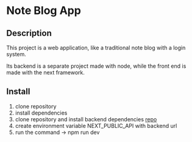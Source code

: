 # Note Blog App

## Description

This project is a web application, like a traditional note blog with a login system.

Its backend is a separate project made with node, while the front end is made with the next framework.

## Install

1. clone repository
2. install dependencies
3. clone repository and install backend dependencies [repo](https://github.com/joel-CM/noteblog-api)
4. create environment variable NEXT_PUBLIC_API with backend url
4. run the command -> npm run dev
